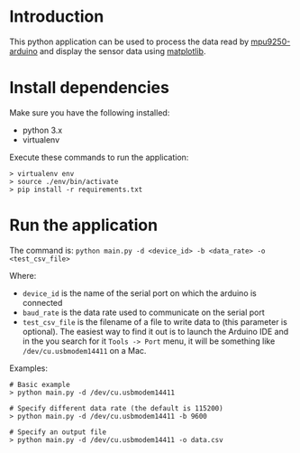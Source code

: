 # Introduction
This python application can be used to process the data read by [mpu9250-arduino](https://github.com/nagyf/mpu9250-arduino) and display the sensor data using [matplotlib](https://matplotlib.org/).

# Install dependencies

Make sure you have the following installed:

- python 3.x
- virtualenv

Execute these commands to run the application:
```
> virtualenv env
> source ./env/bin/activate
> pip install -r requirements.txt
```

# Run the application

The command is: `python main.py -d <device_id> -b <data_rate> -o <test_csv_file>`

Where: 

- `device_id` is the name of the serial port on which the arduino is connected
- `baud_rate` is the data rate used to communicate on the serial port
- `test_csv_file` is the filename of a file to write data to (this parameter is optional). The easiest way to find it out is to launch the Arduino IDE and in the you search for it `Tools -> Port` menu, it will be something like `/dev/cu.usbmodem14411` on a Mac.

Examples:

```
# Basic example
> python main.py -d /dev/cu.usbmodem14411

# Specify different data rate (the default is 115200)
> python main.py -d /dev/cu.usbmodem14411 -b 9600

# Specify an output file
> python main.py -d /dev/cu.usbmodem14411 -o data.csv
```
